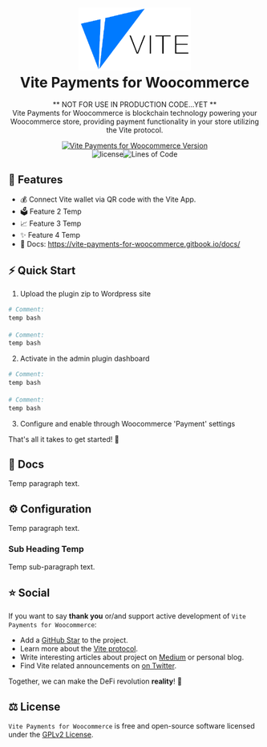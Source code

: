 <h1 align="center">
  <img src="https://github.com/ZachDolph/vite-payments-for-woocommerce/blob/main/assets/img/vite-logo.png" width="224px"/><br/>
  Vite Payments for Woocommerce
</h1>
<p align="center">** NOT FOR USE IN PRODUCTION CODE...YET **<br>
Vite Payments for Woocommerce is blockchain technology powering your Woocommerce store, providing payment functionality in your store utilizing the Vite protocol.</p>

<p align="center"><a href="https://github.com/zachdolph/vite-payments-for-woocommerce/releases" target="_blank"><img src="https://img.shields.io/badge/version-v1.0.0-blue?style=for-the-badge&logo=none" alt="Vite Payments for Woocommerce Version" /></a><br><img src="https://img.shields.io/badge/License-GPL%20v2-blue.svg" alt="license"/><img src="https://img.shields.io/tokei/lines/github/zachdolph/vite-payments-for-woocommerce?logoColor=green&style=plastic" alt="Lines of Code" /></p>

## 💎 Features

- 💰 Connect Vite wallet via QR code with the Vite App.
- 🗳️ Feature 2 Temp
- 📈 Feature 3 Temp
- ✨ Feature 4 Temp
- 📖 Docs: https://vite-payments-for-woocommerce.gitbook.io/docs/

## ⚡️ Quick Start

1. Upload the plugin zip to Wordpress site

```bash
# Comment:
temp bash

# Comment:
temp bash
```
2. Activate in the admin plugin dashboard

```bash
# Comment:
temp bash

# Comment:
temp bash
```
3. Configure and enable through Woocommerce 'Payment' settings


That's all it takes to get started! 🎉

## 📖 Docs

Temp paragraph text.

## ⚙️ Configuration

Temp paragraph text.

### Sub Heading Temp

Temp sub-paragraph text.

## ⭐️ Social

If you want to say **thank you** or/and support active development of `Vite Payments for Woocommerce`:

- Add a [GitHub Star](https://github.com/zachdolph/vite-payments-for-woocommerce) to the project.
- Learn more about the [Vite protocol](https://www.vite.org/whatIsVite).
- Write interesting articles about project on [Medium](https://medium.com/) or personal blog.
- Find Vite related announcements on [on Twitter](https://twitter.com/vitelabs).

Together, we can make the DeFi revolution **reality**! 💖

## ⚖️ License

`Vite Payments for Woocommerce` is free and open-source software licensed under the [GPLv2 License](https://github.com/zachdolph/vite-payments-for-woocommerce/blob/master/LICENSE).
